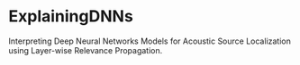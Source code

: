 # ExplainingDNNs
Interpreting Deep Neural Networks Models for Acoustic Source Localization using Layer-wise Relevance Propagation.

